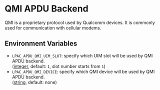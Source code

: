 # QMI APDU Backend

QMI is a proprietary protocol used by Qualcomm devices.
It is commonly used for communication with cellular modems.

## Environment Variables

- `LPAC_APDU_QMI_UIM_SLOT`: specify which UIM slot will be used by QMI APDU backend. \
  ([integer](types.md#integer-type), default: `1`, slot number starts from `1`)
- `LPAC_APDU_QMI_DEVICE`: specify which QMI device will be used by QMI APDU backend. \
  ([string](types.md#string-type), default: none)
